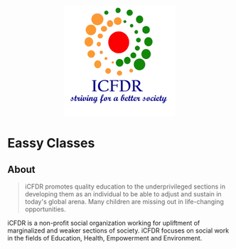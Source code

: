 <p align="center">
<img src='media/favicon.webp'/>
</p>

# Eassy Classes
## About
> iCFDR promotes quality education to the underprivileged sections in developing them as an individual to be able to adjust and sustain in today's global arena. Many children are missing out in life-changing opportunities.
<p>iCFDR is a non-profit social organization working for upliftment of marginalized and weaker sections of society. iCFDR focuses on social work in the fields of Education, Health, Empowerment and Environment.</P>
